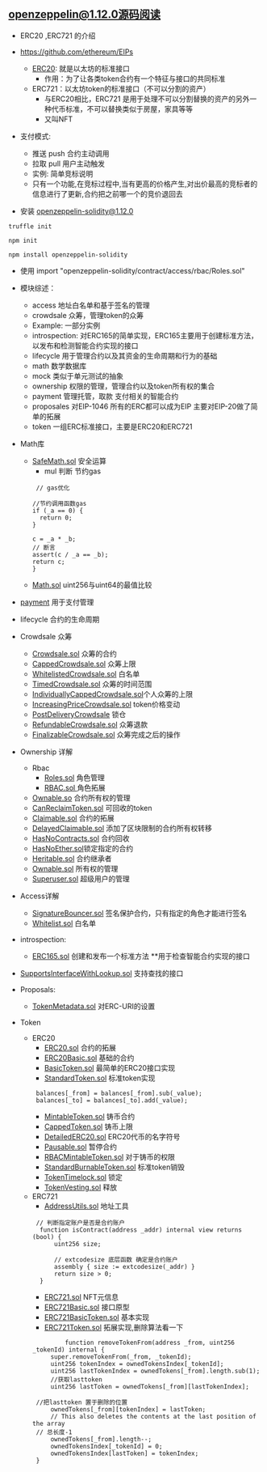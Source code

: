 
## openzeppelin@1.12.0源码阅读


- ERC20 ,ERC721 的介绍
- https://github.com/ethereum/EIPs
  - [ERC20](https://github.com/ethereum/EIPs/blob/master/EIPS/eip-20.md): 就是以太坊的标准接口
     - 作用：为了让各类token合约有一个特征与接口的共同标准
  - ERC721：以太坊token的标准接口（不可以分割的资产）
     - 与ERC20相比，ERC721 是用于处理不可以分割替换的资产的另外一种代币标准，不可以替换类似于房屋，家具等等
     - 又叫NFT
- 支付模式:
  - 推送 push 合约主动调用
  - 拉取 pull 用户主动触发
  - 实例: 简单竞标说明
  - 只有一个功能,在竞标过程中,当有更高的价格产生,对出价最高的竞标者的信息进行了更新,合约把之前哪一个的竞价退回去

- 安装  openzeppelin-solidity@1.12.0
```
truffle init 

npm init 

npm install openzeppelin-solidity  

```

- 使用 import "openzeppelin-solidity/contract/access/rbac/Roles.sol"
- 模块综述：
    - access 地址白名单和基于签名的管理
    - crowdsale 众筹，管理token的众筹
    - Example: 一部分实例
    - introspection: 对ERC165的简单实现，ERC165主要用于创建标准方法，以发布和检测智能合约实现的接口
    - lifecycle 用于管理合约以及其资金的生命周期和行为的基础
    - math 数学数据库
    - mock 类似于单元测试的抽象
    - ownership  权限的管理，管理合约以及token所有权的集合
    - payment  管理托管，取款 支付相关的智能合约
    - proposales 对EIP-1046 所有的ERC都可以成为EIP 主要对EIP-20做了简单的拓展
    - token 一组ERC标准接口，主要是ERC20和ERC721


- Math库 
  - [SafeMath.sol](node_modules/openzeppelin-solidity/contracts/math/SafeMath.sol) 安全运算
    - mul 判断  节约gas
    ```
     // gas优化
   
    //节约调用函数gas
    if (_a == 0) {
      return 0;
    }

    c = _a * _b;
    // 断言
    assert(c / _a == _b);
    return c;
    }
    ``` 
  - [Math.sol](node_modules/openzeppelin-solidity/contracts/math/Math.sol)  uint256与uint64的最值比较
- [payment](node_modules/openzeppelin-solidity/contracts/payment) 用于支付管理
- lifecycle 合约的生命周期
- Crowdsale 众筹
  - [Crowdsale.sol](node_modules/openzeppelin-solidity/contracts/crowdsale/Crowdsale.sol) 众筹的合约
  - [CappedCrowdsale.sol](node_modules/openzeppelin-solidity/contracts/crowdsale/validation/CappedCrowdsale.sol) 众筹上限
  - [WhitelistedCrowdsale.sol](node_modules/openzeppelin-solidity/contracts/crowdsale/validation/WhitelistedCrowdsale.sol) 白名单
  - [TimedCrowdsale.sol](node_modules/openzeppelin-solidity/contracts/crowdsale/validation/TimedCrowdsale.sol) 众筹的时间范围
  - [IndividuallyCappedCrowdsale.sol](node_modules/openzeppelin-solidity/contracts/crowdsale/validation/IndividuallyCappedCrowdsale.sol)个人众筹的上限
  - [IncreasingPriceCrowdsale.sol](node_modules/openzeppelin-solidity/contracts/crowdsale/price/IncreasingPriceCrowdsale.sol) token价格变动
  - [PostDeliveryCrowdsale](node_modules/openzeppelin-solidity/contracts/crowdsale/distribution/PostDeliveryCrowdsale.sol) 锁仓
  - [RefundableCrowdsale.sol](node_modules/openzeppelin-solidity/contracts/crowdsale/distribution/RefundableCrowdsale.sol) 众筹退款
  - [FinalizableCrowdsale.sol](node_modules/openzeppelin-solidity/contracts/crowdsale/distribution/FinalizableCrowdsale.sol) 众筹完成之后的操作
- Ownership 详解
  - Rbac 
    - [Roles.sol](node_modules/openzeppelin-solidity/contracts/access/rbac/Roles.sol) 角色管理
    - [RBAC.sol ](node_modules/openzeppelin-solidity/contracts/access/rbac/RBAC.sol)角色拓展
  -  [Ownable.so](node_modules/openzeppelin-solidity/contracts/ownership/Ownable.sol) 合约所有权的管理
  - [CanReclaimToken.sol](node_modules/openzeppelin-solidity/contracts/ownership/CanReclaimToken.sol)  可回收的token
  - [Claimable.sol](node_modules/openzeppelin-solidity/contracts/ownership/Claimable.sol) 合约的拓展
  - [DelayedClaimable.sol](node_modules/openzeppelin-solidity/contracts/ownership/DelayedClaimable.sol) 添加了区块限制的合约所有权转移
  - [HasNoContracts.sol](node_modules/openzeppelin-solidity/contracts/ownership/HasNoContracts.sol) 合约回收
  - [HasNoEther.sol](node_modules/openzeppelin-solidity/contracts/ownership/HasNoEther.sol)锁定指定的合约
  - [Heritable.sol](node_modules/openzeppelin-solidity/contracts/ownership/Heritable.sol) 合约继承者
  - [Ownable.sol](node_modules/openzeppelin-solidity/contracts/ownership/Ownable.sol) 所有权的管理
  - [Superuser.sol](node_modules/openzeppelin-solidity/contracts/ownership/Superuser.sol) 超级用户的管理
-  Access详解
   - [SignatureBouncer.sol](node_modules/openzeppelin-solidity/contracts/access/SignatureBouncer.sol) 签名保护合约，只有指定的角色才能进行签名
   - [Whitelist.sol](node_modules/openzeppelin-solidity/contracts/access/Whitelist.sol) 白名单
- introspection:
   - [ERC165.sol](node_modules/openzeppelin-solidity/contracts/introspection/ERC165.sol)   创建和发布一个标准方法 **用于检查智能合约实现的接口
- [SupportsInterfaceWithLookup.sol](node_modules/openzeppelin-solidity/contracts/introspection/SupportsInterfaceWithLookup.sol) 支持查找的接口
- Proposals:
   - [TokenMetadata.sol](node_modules/openzeppelin-solidity/contracts/proposals/ERC1046/TokenMetadata.sol) 对ERC-URI的设置
- Token
   - ERC20
      - [ERC20.sol](node_modules/openzeppelin-solidity/contracts/token/ERC20/ERC20.sol)   合约的拓展
      - [ERC20Basic.sol](node_modules/openzeppelin-solidity/contracts/token/ERC20/ERC20Basic.sol) 基础的合约
      - [BasicToken.sol](node_modules/openzeppelin-solidity/contracts/token/ERC20/BasicToken.sol) 最简单的ERC20接口实现
      - [StandardToken.sol](node_modules/openzeppelin-solidity/contracts/token/ERC20/StandardToken.sol) 标准token实现
      ```
       balances[_from] = balances[_from].sub(_value);
       balances[_to] = balances[_to].add(_value);
      ``` 
      - [MintableToken.sol](node_modules/openzeppelin-solidity/contracts/token/ERC20/MintableToken.sol) 铸币合约
      - [CappedToken.sol](node_modules/openzeppelin-solidity/contracts/token/ERC20/CappedToken.sol) 铸币上限
      - [DetailedERC20.sol](node_modules/openzeppelin-solidity/contracts/token/ERC20/DetailedERC20.sol)   ERC20代币的名字符号
      - [Pausable.sol](node_modules/openzeppelin-solidity/contracts/lifecycle/Pausable.sol) 暂停合约
      - [RBACMintableToken.sol](node_modules/openzeppelin-solidity/contracts/token/ERC20/RBACMintableToken.sol) 对于铸币的权限
      - [StandardBurnableToken.sol](node_modules/openzeppelin-solidity/contracts/token/ERC20/StandardBurnableToken.sol) 标准token销毁
      - [TokenTimelock.sol](node_modules/openzeppelin-solidity/contracts/token/ERC20/TokenTimelock.sol) 锁定
      - [TokenVesting.sol](node_modules/openzeppelin-solidity/contracts/token/ERC20/TokenVesting.sol) 释放
  - ERC721
      - [AddressUtils.sol](node_modules/openzeppelin-solidity/contracts/AddressUtils.sol) 地址工具
      ```
       // 判断指定账户是否是合约账户
        function isContract(address _addr) internal view returns (bool) {
            uint256 size;
        
            // extcodesize 底层函数 确定是合约账户
            assembly { size := extcodesize(_addr) }
            return size > 0;
        }
      ``` 
      - [ERC721.sol](node_modules/openzeppelin-solidity/contracts/token/ERC721/ERC721.sol) NFT元信息
      - [ERC721Basic.sol](node_modules/openzeppelin-solidity/contracts/token/ERC721/ERC721Basic.sol) 接口原型
      - [ERC721BasicToken.sol](node_modules/openzeppelin-solidity/contracts/token/ERC721/ERC721BasicToken.sol) 基本实现
      - [ERC721Token.sol](node_modules/openzeppelin-solidity/contracts/token/ERC721/ERC721Token.sol) 拓展实现,删除算法看一下
       ```
                function removeTokenFrom(address _from, uint256 _tokenId) internal {
            super.removeTokenFrom(_from, _tokenId);
            uint256 tokenIndex = ownedTokensIndex[_tokenId];
            uint256 lastTokenIndex = ownedTokens[_from].length.sub(1);
            //获取lasttoken
            uint256 lastToken = ownedTokens[_from][lastTokenIndex];

        //把lasttoken 置于删除的位置
            ownedTokens[_from][tokenIndex] = lastToken;
            // This also deletes the contents at the last position of the array
        // 总长度-1
            ownedTokens[_from].length--;
            ownedTokensIndex[_tokenId] = 0;
            ownedTokensIndex[lastToken] = tokenIndex;
        }
       ``` 

